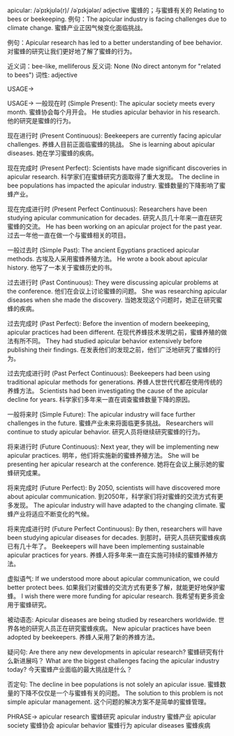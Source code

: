 apicular: /əˈpɪkjʊlə(r)/ /əˈpɪkjələr/
adjective
蜜蜂的；与蜜蜂有关的
Relating to bees or beekeeping.
例句：The apicular industry is facing challenges due to climate change.  蜜蜂产业正因气候变化面临挑战。

例句：Apicular research has led to a better understanding of bee behavior. 对蜜蜂的研究让我们更好地了解了蜜蜂的行为。

近义词：bee-like, melliferous
反义词: None (No direct antonym for "related to bees")
词性: adjective

USAGE->

USAGE->
一般现在时 (Simple Present):
The apicular society meets every month. 蜜蜂协会每个月开会。
He studies apicular behavior in his research.  他的研究是蜜蜂的行为。


现在进行时 (Present Continuous):
Beekeepers are currently facing apicular challenges. 养蜂人目前正面临蜜蜂的挑战。
She is learning about apicular diseases. 她在学习蜜蜂的疾病。


现在完成时 (Present Perfect):
Scientists have made significant discoveries in apicular research. 科学家们在蜜蜂研究方面取得了重大发现。
The decline in bee populations has impacted the apicular industry. 蜜蜂数量的下降影响了蜜蜂产业。


现在完成进行时 (Present Perfect Continuous):
Researchers have been studying apicular communication for decades.  研究人员几十年来一直在研究蜜蜂的交流。
He has been working on an apicular project for the past year.  过去一年他一直在做一个与蜜蜂相关的项目。


一般过去时 (Simple Past):
The ancient Egyptians practiced apicular methods. 古埃及人采用蜜蜂养殖方法。
He wrote a book about apicular history.  他写了一本关于蜜蜂历史的书。


过去进行时 (Past Continuous):
They were discussing apicular problems at the conference. 他们在会议上讨论蜜蜂的问题。
She was researching apicular diseases when she made the discovery. 当她发现这个问题时，她正在研究蜜蜂的疾病。


过去完成时 (Past Perfect):
Before the invention of modern beekeeping, apicular practices had been different. 在现代养蜂技术发明之前，蜜蜂养殖的做法有所不同。
They had studied apicular behavior extensively before publishing their findings. 在发表他们的发现之前，他们广泛地研究了蜜蜂的行为。


过去完成进行时 (Past Perfect Continuous):
Beekeepers had been using traditional apicular methods for generations. 养蜂人世世代代都在使用传统的养蜂方法。
Scientists had been investigating the cause of the apicular decline for years.  科学家们多年来一直在调查蜜蜂数量下降的原因。


一般将来时 (Simple Future):
The apicular industry will face further challenges in the future.  蜜蜂产业未来将面临更多挑战。
Researchers will continue to study apicular behavior. 研究人员将继续研究蜜蜂的行为。


将来进行时 (Future Continuous):
Next year, they will be implementing new apicular practices. 明年，他们将实施新的蜜蜂养殖方法。
She will be presenting her apicular research at the conference. 她将在会议上展示她的蜜蜂研究成果。


将来完成时 (Future Perfect):
By 2050, scientists will have discovered more about apicular communication. 到2050年，科学家们将对蜜蜂的交流方式有更多发现。
The apicular industry will have adapted to the changing climate.  蜜蜂产业将适应不断变化的气候。


将来完成进行时 (Future Perfect Continuous):
By then, researchers will have been studying apicular diseases for decades. 到那时，研究人员研究蜜蜂疾病已有几十年了。
Beekeepers will have been implementing sustainable apicular practices for years. 养蜂人将多年来一直在实施可持续的蜜蜂养殖方法。


虚拟语气:
If we understood more about apicular communication, we could better protect bees. 如果我们对蜜蜂的交流方式有更多了解，就能更好地保护蜜蜂。
I wish there were more funding for apicular research. 我希望有更多资金用于蜜蜂研究。

被动语态:
Apicular diseases are being studied by researchers worldwide. 世界各地的研究人员正在研究蜜蜂疾病。
New apicular practices have been adopted by beekeepers. 养蜂人采用了新的养蜂方法。

疑问句:
Are there any new developments in apicular research? 蜜蜂研究有什么新进展吗？
What are the biggest challenges facing the apicular industry today? 今天蜜蜂产业面临的最大挑战是什么？

否定句:
The decline in bee populations is not solely an apicular issue. 蜜蜂数量的下降不仅仅是一个与蜜蜂有关的问题。
The solution to this problem is not simple apicular management.  这个问题的解决方案不是简单的蜜蜂管理。


PHRASE->
apicular research 蜜蜂研究
apicular industry 蜜蜂产业
apicular society 蜜蜂协会
apicular behavior 蜜蜂行为
apicular diseases 蜜蜂疾病
